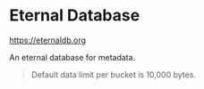 # Eternal Database

https://eternaldb.org

An eternal database for metadata.

> Default data limit per bucket is 10,000 bytes.
